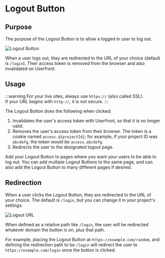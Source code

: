 # Logout Button

## Purpose

The purpose of the Logout Button is to allow a logged in user to log out.

![Logout Button](https://res.cloudinary.com/component/image/upload/c_crop,e_trim:2:white/if_w_lt_6/c_lpad,h_150,w_140,l_text:Arial_16:No%20preview,co_rgb:999999/if_end/if_w_lt_100/w_1.33,h_1.33,e_sharpen:50/if_end/c_lpad,h_150,w_140,b_rgb:ffffff/v1582158400/logout_uje4x0.png)

When a user logs out, they are redirected to the URL of your choice (default is `/login`). Their access token is removed from the browser and also invalidated on Userfront.

## Usage

:::warning
For your live sites, always use `https://` (also called SSL).<br>
If your URL begins with `http://`, it is not secure.
:::

The Logout Button does the following when clicked:

1. Invalidates the user's access token with Userfront, so that it is no longer valid.
2. Removes the user's access token from their browser. The token is a cookie named `access.${projectId}`; for example, if your project ID was `abcdefg`, the token would be `access.abcdefg`.
3. Redirects the user to the designated logout page.

Add your Logout Button to pages where you want your users to be able to log out. You can add multiple Logout Buttons to the same page, and can also add the Logout Button to many different pages if desired.

## Redirection

When a user clicks the Logout Button, they are redirected to the URL of your choice. The default is `/login`, but you can change it in your project's settings:

![Logout URL](https://res.cloudinary.com/component/image/upload/v1583361090/guide/logout_url.png)

When defined as a relative path like `/login`, the user will be redirected whatever domain the button is on, plus that path.

For example, placing the Logout Button at `https://example.com/random`, and defining the redirection path to be `/login` will redirect the user to `https://example.com/login` once the button is clicked.

<!-- ## Styling the button (optional) -->
